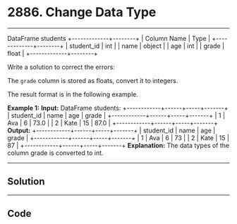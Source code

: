 # 2886. Change Data Type

---

DataFrame students
+-------------+--------+
| Column Name | Type   |
+-------------+--------+
| student_id  | int    |
| name        | object |
| age         | int    |
| grade       | float  |
+-------------+--------+


Write a solution to correct the errors:

The `grade` column is stored as floats, convert it to integers.

The result format is in the following example.

 


**Example 1:**
**Input:** DataFrame students:
+------------+------+-----+-------+
| student_id | name | age | grade |
+------------+------+-----+-------+
| 1          | Ava  | 6   | 73.0  |
| 2          | Kate | 15  | 87.0  |
+------------+------+-----+-------+
**Output:** +------------+------+-----+-------+
| student_id | name | age | grade |
+------------+------+-----+-------+
| 1          | Ava  | 6   | 73    |
| 2          | Kate | 15  | 87    |
+------------+------+-----+-------+
**Explanation:** 
The data types of the column grade is converted to int.

---

## Solution



---

## Code
```python


```